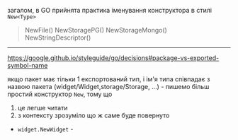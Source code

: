 загалом, в GO прийнята практика іменування конструктора в стилі `New<Type>`

> NewFile()
> NewStoragePG()
> NewStorageMongo()
> NewStringDescriptor()

---

https://google.github.io/styleguide/go/decisions#package-vs-exported-symbol-name

якщо пакет має тільки 1 експортований тип, і ім'я типа співпадає з назвою пакета (widget/Widget,storage/Storage, ...) - пишемо більш простий конструктор `New`, тому що

1. це легше читати
2. з контексту зрозуміло що ж саме буде повернуто

- `widget.NewWidget` - 